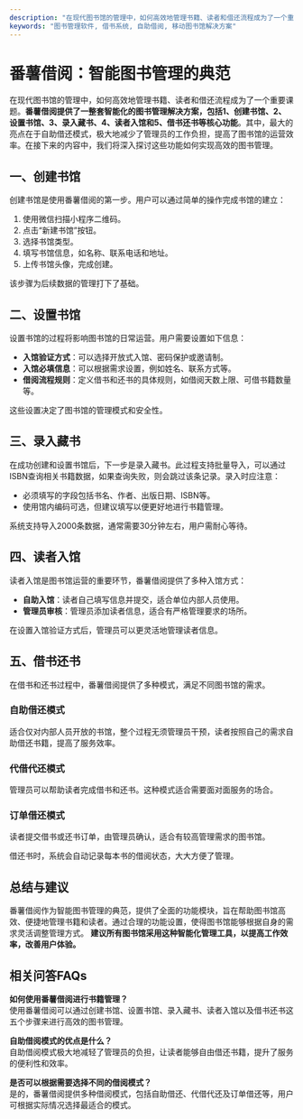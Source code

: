 ```yaml
---
description: "在现代图书馆的管理中，如何高效地管理书籍、读者和借还流程成为了一个重要课题。**番薯借阅提供了一整套智能化的图书管理解决方案，包括1、创建书馆、2、设置书馆、3、录入藏书、4、读者入馆和5、借书还书等核心功能**。其中，最大的亮点在于自助借还模式，极大地减少了管理员的工作负担，提高了图书馆的运营效率。在接下来的内容中，我们将深入探讨这些功能如何实现高效的图书管理。"
keywords: "图书管理软件, 借书系统, 自助借阅, 移动图书馆解决方案"
---
```

# 番薯借阅：智能图书管理的典范

在现代图书馆的管理中，如何高效地管理书籍、读者和借还流程成为了一个重要课题。**番薯借阅提供了一整套智能化的图书管理解决方案，包括1、创建书馆、2、设置书馆、3、录入藏书、4、读者入馆和5、借书还书等核心功能**。其中，最大的亮点在于自助借还模式，极大地减少了管理员的工作负担，提高了图书馆的运营效率。在接下来的内容中，我们将深入探讨这些功能如何实现高效的图书管理。

## **一、创建书馆**

创建书馆是使用番薯借阅的第一步。用户可以通过简单的操作完成书馆的建立：

1. 使用微信扫描小程序二维码。
2. 点击“新建书馆”按钮。
3. 选择书馆类型。
4. 填写书馆信息，如名称、联系电话和地址。
5. 上传书馆头像，完成创建。

该步骤为后续数据的管理打下了基础。

## **二、设置书馆**

设置书馆的过程将影响图书馆的日常运营。用户需要设置如下信息：

- **入馆验证方式**：可以选择开放式入馆、密码保护或邀请制。
- **入馆必填信息**：可以根据需求设置，例如姓名、联系方式等。
- **借阅流程规则**：定义借书和还书的具体规则，如借阅天数上限、可借书籍数量等。

这些设置决定了图书馆的管理模式和安全性。

## **三、录入藏书**

在成功创建和设置书馆后，下一步是录入藏书。此过程支持批量导入，可以通过ISBN查询相关书籍数据，如果查询失败，则会跳过该条记录。录入时应注意：

- 必须填写的字段包括书名、作者、出版日期、ISBN等。
- 使用馆内编码可选，但建议填写以便更好地进行书籍管理。

系统支持导入2000条数据，通常需要30分钟左右，用户需耐心等待。

## **四、读者入馆**

读者入馆是图书馆运营的重要环节，番薯借阅提供了多种入馆方式：

- **自助入馆**：读者自己填写信息并提交，适合单位内部人员使用。
- **管理员审核**：管理员添加读者信息，适合有严格管理要求的场所。

在设置入馆验证方式后，管理员可以更灵活地管理读者信息。

## **五、借书还书**

在借书和还书过程中，番薯借阅提供了多种模式，满足不同图书馆的需求。

### 自助借还模式

适合仅对内部人员开放的书馆，整个过程无须管理员干预，读者按照自己的需求自助借还书籍，提高了服务效率。

### 代借代还模式

管理员可以帮助读者完成借书和还书。这种模式适合需要面对面服务的场合。

### 订单借还模式

读者提交借书或还书订单，由管理员确认，适合有较高管理需求的图书馆。

借还书时，系统会自动记录每本书的借阅状态，大大方便了管理。

## **总结与建议**

番薯借阅作为智能图书管理的典范，提供了全面的功能模块，旨在帮助图书馆高效、便捷地管理书籍和读者。通过合理的功能设置，使得图书馆能够根据自身的需求灵活调整管理方式。 **建议所有图书馆采用这种智能化管理工具，以提高工作效率，改善用户体验。**

## 相关问答FAQs

**如何使用番薯借阅进行书籍管理？**  
使用番薯借阅可以通过创建书馆、设置书馆、录入藏书、读者入馆以及借书还书这五个步骤来进行高效的图书管理。

**自助借阅模式的优点是什么？**  
自助借阅模式极大地减轻了管理员的负担，让读者能够自由借还书籍，提升了服务的便利性和效率。

**是否可以根据需要选择不同的借阅模式？**  
是的，番薯借阅提供多种借阅模式，包括自助借还、代借代还及订单借还等，用户可根据实际情况选择最适合的模式。
